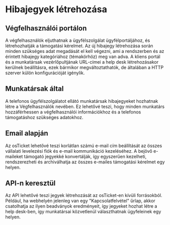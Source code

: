 ﻿# Hibajegyek létrehozása

## Végfelhasználói portálon
A végfelhasználók eljuthatnak a ügyfélszolgálat ügyfélportáljához, és létrehozhatják a támogatási kérelmet. Az új hibajegy létrehozása során minden szükséges adat megadását el kell végezni, ami a rendszerben és az érintett hibajegy kategóriához (témakörhöz) meg van adva. A kliens portál és a munkatársak vezérlőpultjának URL-címei a help desk létrehozásakor kerülnek beállításra, ezek bármikor megváltoztathatók, de általában a HTTP szerver külön konfigurációját igénylik.

## Munkatársak által
A telefonos ügyfélszolgálatot ellátó munkatársak hibajegyeket hozhatnak létre a Végfelhasználók nevében. Ez lehetővé teszi, hogy minden munkatárs hozzáférhessen a végfelhasználói információkhoz és a telefonos támogatáshoz szükséges adatokhoz.

## Email alapján
Az osTicket lehetővé teszi korlátlan számú e-mail cím beállítását az összes vállalati levelezési fiók és e-mail kommunikáció kezeléséhez. A bejövő e-maileket támogató jegyekké konvertálják, így egyszerűen kezelheti, rendszerezheti és archiválhatja az összes e-mailes támogatási kérelmet egy helyen.

## API-n keresztül
Az API lehetővé teszi jegyek létrehozását az osTicket-en kívüli forrásokból. Például, ha webhelyén jelenleg van egy "Kapcsolatfelvétel" űrlap, akkor csatolhatja az ilyen beadványok eredményeit, így jegyeket hozhat létre a help desk-ben, így munkatársai közvetlenül választhatnak ügyfeleinek egy helyen.

